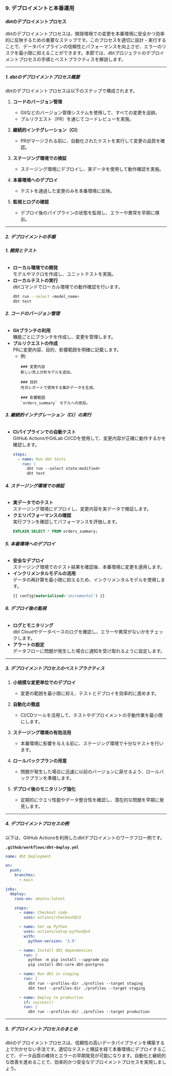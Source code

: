 ### 9. デプロイメントと本番運用

#### dbtのデプロイメントプロセス

dbtのデプロイメントプロセスは、開発環境での変更を本番環境に安全かつ効率的に反映するための重要なステップです。このプロセスを適切に設計・実行することで、データパイプラインの信頼性とパフォーマンスを向上させ、エラーのリスクを最小限に抑えることができます。本節では、dbtプロジェクトのデプロイメントプロセスの手順とベストプラクティスを解説します。

---

##### 1. **dbtのデプロイメントプロセス概要**
dbtのデプロイメントプロセスは以下のステップで構成されます。

1. **コードのバージョン管理**  
   - Gitなどのバージョン管理システムを使用して、すべての変更を追跡。
   - プルリクエスト（PR）を通じてコードレビューを実施。

2. **継続的インテグレーション（CI）**  
   - PRがマージされる前に、自動化されたテストを実行して変更の品質を確認。

3. **ステージング環境での検証**  
   - ステージング環境にデプロイし、実データを使用して動作確認を実施。

4. **本番環境へのデプロイ**  
   - テストを通過した変更のみを本番環境に反映。

5. **監視とログの確認**  
   - デプロイ後のパイプラインの状態を監視し、エラーや異常を早期に検出。

---

##### 2. **デプロイメントの手順**

###### **1. 開発とテスト**
- **ローカル環境での開発**  
  モデルやマクロを作成し、ユニットテストを実施。
- **ローカルテストの実行**  
  dbtコマンドでローカル環境での動作確認を行います。
  ```bash
  dbt run --select <model_name>
  dbt test
  ```

###### **2. コードのバージョン管理**
- **Gitブランチの利用**  
  機能ごとにブランチを作成し、変更を管理します。
- **プルリクエストの作成**  
  PRに変更内容、目的、影響範囲を明確に記載します。
  - 例:
    ```
    ### 変更内容
    新しい売上分析モデルを追加。

    ### 目的
    月次レポートで使用する集計データを生成。

    ### 影響範囲
    `orders_summary` モデルへの依存。
    ```

###### **3. 継続的インテグレーション（CI）の実行**
- **CIパイプラインでの自動テスト**  
  GitHub ActionsやGitLab CI/CDを使用して、変更内容が正確に動作するかを確認します。
  ```yaml
  steps:
    - name: Run dbt tests
      run: |
        dbt run --select state:modified+
        dbt test
  ```

###### **4. ステージング環境での検証**
- **実データでのテスト**  
  ステージング環境にデプロイし、変更内容を実データで検証します。
- **クエリパフォーマンスの確認**  
  実行プランを確認してパフォーマンスを評価します。
  ```sql
  EXPLAIN SELECT * FROM orders_summary;
  ```

###### **5. 本番環境へのデプロイ**
- **安全なデプロイ**  
  ステージング環境でのテスト結果を確認後、本番環境に変更を適用します。
- **インクリメンタルモデルの活用**  
  データの再計算を最小限に抑えるため、インクリメンタルモデルを使用します。
  ```sql
  {{ config(materialized='incremental') }}
  ```

###### **6. デプロイ後の監視**
- **ログとモニタリング**  
  dbt Cloudやデータベースのログを確認し、エラーや異常がないかをチェックします。
- **アラートの設定**  
  データフローに問題が発生した場合に通知を受け取れるように設定します。

---

##### 3. **デプロイメントプロセスのベストプラクティス**
1. **小規模な変更単位でのデプロイ**  
   - 変更の範囲を最小限に抑え、テストとデプロイを効率的に進めます。

2. **自動化の徹底**  
   - CI/CDツールを活用して、テストやデプロイメントの手動作業を最小限にします。

3. **ステージング環境の有効活用**  
   - 本番環境に影響を与える前に、ステージング環境で十分なテストを行います。

4. **ロールバックプランの用意**  
   - 問題が発生した場合に迅速に以前のバージョンに戻せるよう、ロールバックプランを準備します。

5. **デプロイ後のモニタリング強化**  
   - 定期的にクエリ性能やデータ整合性を確認し、潜在的な問題を早期に発見します。

---

##### 4. **デプロイメントプロセスの例**
以下は、GitHub Actionsを利用したdbtデプロイメントのワークフロー例です。

**`.github/workflows/dbt-deploy.yml`**
```yaml
name: dbt Deployment

on:
  push:
    branches:
      - main

jobs:
  deploy:
    runs-on: ubuntu-latest

    steps:
      - name: Checkout code
        uses: actions/checkout@v3

      - name: Set up Python
        uses: actions/setup-python@v4
        with:
          python-version: '3.9'

      - name: Install dbt dependencies
        run: |
          python -m pip install --upgrade pip
          pip install dbt-core dbt-postgres

      - name: Run dbt in staging
        run: |
          dbt run --profiles-dir ./profiles --target staging
          dbt test --profiles-dir ./profiles --target staging

      - name: Deploy to production
        if: success()
        run: |
          dbt run --profiles-dir ./profiles --target production
```

---

##### 5. **デプロイメントプロセスのまとめ**
dbtのデプロイメントプロセスは、信頼性の高いデータパイプラインを構築する上で欠かせない手法です。適切なテストと検証を経て本番環境にデプロイすることで、データ品質の維持とエラーの早期発見が可能になります。自動化と継続的な改善を進めることで、効率的かつ安全なデプロイメントプロセスを実現しましょう。